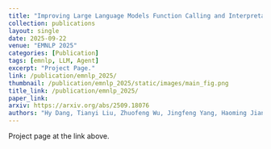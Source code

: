 ```yaml
---
title: "Improving Large Language Models Function Calling and Interpretability via Guided-Structured Templates"
collection: publications
layout: single
date: 2025-09-22
venue: "EMNLP 2025"
categories: [Publication]
tags: [emnlp, LLM, Agent]
excerpt: "Project Page."
link: /publication/emnlp_2025/
thumbnail: /publication/emnlp_2025/static/images/main_fig.png
title_link: /publication/emnlp_2025/
paper_link:
arxiv: https://arxiv.org/abs/2509.18076
authors: "Hy Dang, Tianyi Liu, Zhuofeng Wu, Jingfeng Yang, Haoming Jiang, Tao Yang, Pei Chen, Zhengyang Wang, Helen Wang, Huasheng Li, Bing Yin, Meng Jiang"
---
```

Project page at the link above.


